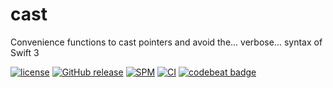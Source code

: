 # cast

Convenience functions to cast pointers and avoid the... verbose... syntax of Swift 3

[![license](https://img.shields.io/github/license/mashape/apistatus.svg)]()
[![GitHub release](https://img.shields.io/github/release/randymarsh77/cast.svg)]()
[![SPM](https://img.shields.io/badge/SPM-compatible-brightgreen.svg)](https://github.com/apple/swift-package-manager)
[![CI](https://github.com/randymarsh77/cast/workflows/CI/badge.svg)](https://github.com/randymarsh77/cast/actions?query=workflow%3ACI)
[![codebeat badge](https://codebeat.co/badges/ee1c553b-0243-4e4e-8667-f08ff08437e6)](https://codebeat.co/projects/github-com-randymarsh77-cast)
